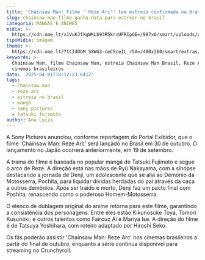 ```yaml
---
title: 'Chainsaw Man: Filme ''Reze Arc'' tem estreia confirmada no Brasil para outubro'
slug: chainsaw-man-filme-ganha-data-para-estrear-no-brasil
categoria: MANGÁS E ANIMES
midia: >-
  https://cdn.ome.lt/x1VuKJfXgWKLb93R5krcUFRIpGE=/987x0/smart/uploads/conteudo/fotos/OMELETE_CAPA_-_2025-04-01T150321.437.png
tipoMidia: imagem
thumb: >-
  https://cdn.ome.lt/7tCI4DbM_S8WG3-ceCSceIL_r5A=/480x360/smart/extras/conteudos/omelete_THUMB_-_2025-04-01T150307.894.png
keywords: >-
  Chainsaw Man, filme Chainsaw Man, estreia Chainsaw Man Brasil, Reze Arc,
  cinemas brasileiros
data: '2025-04-01T18:12:23.641Z'
tags:
  - chainsaw man
  - reze arc
  - estreia no brasil
  - mangá
  - sony pictures
  - tatsuki fujimoto
author: Ana Luiza
---
```


A Sony Pictures anunciou, conforme reportagem do Portal Exibidor, que o filme 'Chainsaw Man: Reze Arc' será lançado no Brasil em 30 de outubro. O lançamento no Japão ocorrerá anteriormente, em 19 de setembro.

A trama do filme é baseada no popular mangá de Tatsuki Fujimoto e segue o arco de Reze. A direção está nas mãos de Ryū Nakayama, com a sinopse destacando a jornada de Denji, um adolescente que se alia ao Demônio da Motosserra, Pochita, para liquidar dívidas herdadas do pai através da caça a outros demônios. Após ser traído e morto, Denji faz um pacto final com Pochita, renascendo como o poderoso Homem-Motosserra.

O elenco de dublagem original do anime retorna para este filme, garantindo a consistência dos personagens. Entre eles estão Kikunosuke Toya, Tomori Kusunoki, e outros talentos como Fairouz Ai e Mariya Ise. A direção do filme é de Tatsuya Yoshihara, com roteiro adaptado por Hiroshi Seko.

Os fãs poderão assistir 'Chainsaw Man: Reze Arc' nos cinemas brasileiros a partir do final de outubro, enquanto a série continua disponível para streaming no Crunchyroll.
